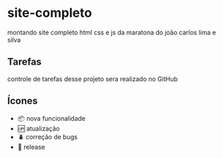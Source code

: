 # site-completo

montando site completo html css e js da maratona do joão carlos lima e silva

## Tarefas

controle de tarefas desse projeto sera realizado  no GitHub

## Ícones

- :package: nova funcionalidade
- :up: atualização
- :beetle: correção de bugs
- :checkered_flag: release
